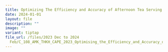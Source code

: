 ```yaml
---
title: Optimizing The Efficiency and Accuracy of Afternoon Tea Serving
date: 2024-01-01
layout: file
description: ""
image: ""
variant: tiptap
file_url: /files/2023 Dec to 2024
  Feb/C_108_AMK_THKH_CAPE_2023_Optimising_the_Efficiency_and_Accuracy_of_Afternoon_Tea_Serving.pdf
---
```

